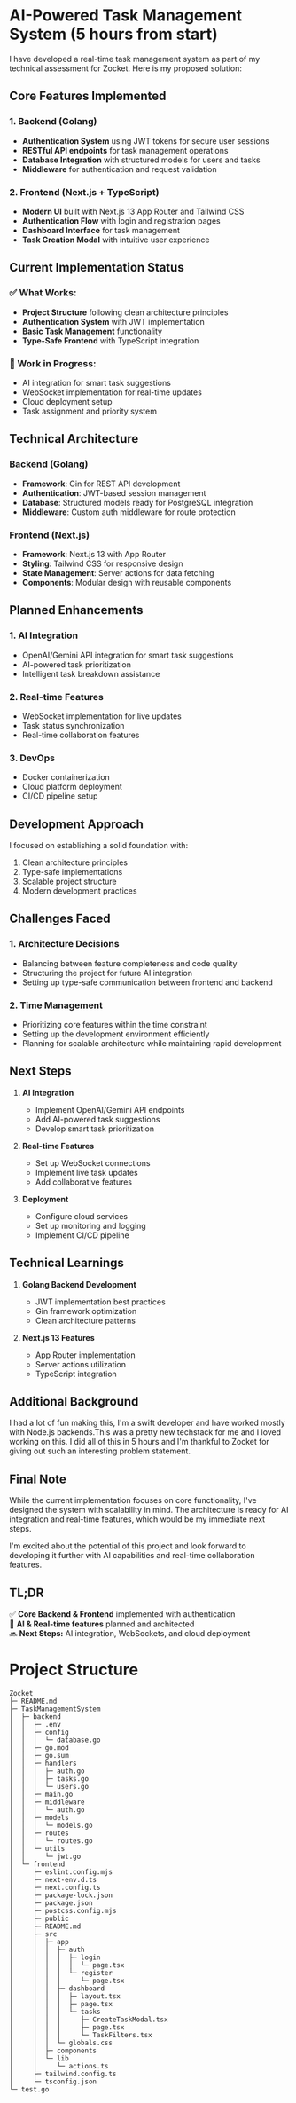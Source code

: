 # AI-Powered Task Management System (5 hours from start)

I have developed a real-time task management system as part of my technical assessment for Zocket. Here is my proposed solution:

## Core Features Implemented

### 1. Backend (Golang)

- **Authentication System** using JWT tokens for secure user sessions
- **RESTful API endpoints** for task management operations
- **Database Integration** with structured models for users and tasks
- **Middleware** for authentication and request validation

### 2. Frontend (Next.js + TypeScript)

- **Modern UI** built with Next.js 13 App Router and Tailwind CSS
- **Authentication Flow** with login and registration pages
- **Dashboard Interface** for task management
- **Task Creation Modal** with intuitive user experience

## Current Implementation Status

### ✅ What Works:

- **Project Structure** following clean architecture principles
- **Authentication System** with JWT implementation
- **Basic Task Management** functionality
- **Type-Safe Frontend** with TypeScript integration

### 🚧 Work in Progress:

- AI integration for smart task suggestions
- WebSocket implementation for real-time updates
- Cloud deployment setup
- Task assignment and priority system

## Technical Architecture

### Backend (Golang)

- **Framework**: Gin for REST API development
- **Authentication**: JWT-based session management
- **Database**: Structured models ready for PostgreSQL integration
- **Middleware**: Custom auth middleware for route protection

### Frontend (Next.js)

- **Framework**: Next.js 13 with App Router
- **Styling**: Tailwind CSS for responsive design
- **State Management**: Server actions for data fetching
- **Components**: Modular design with reusable components

## Planned Enhancements

### 1. AI Integration

- OpenAI/Gemini API integration for smart task suggestions
- AI-powered task prioritization
- Intelligent task breakdown assistance

### 2. Real-time Features

- WebSocket implementation for live updates
- Task status synchronization
- Real-time collaboration features

### 3. DevOps

- Docker containerization
- Cloud platform deployment
- CI/CD pipeline setup

## Development Approach

I focused on establishing a solid foundation with:

1. Clean architecture principles
2. Type-safe implementations
3. Scalable project structure
4. Modern development practices

## Challenges Faced

### 1. Architecture Decisions

- Balancing between feature completeness and code quality
- Structuring the project for future AI integration
- Setting up type-safe communication between frontend and backend

### 2. Time Management

- Prioritizing core features within the time constraint
- Setting up the development environment efficiently
- Planning for scalable architecture while maintaining rapid development

## Next Steps

1. **AI Integration**

   - Implement OpenAI/Gemini API endpoints
   - Add AI-powered task suggestions
   - Develop smart task prioritization

2. **Real-time Features**

   - Set up WebSocket connections
   - Implement live task updates
   - Add collaborative features

3. **Deployment**
   - Configure cloud services
   - Set up monitoring and logging
   - Implement CI/CD pipeline

## Technical Learnings

1. **Golang Backend Development**

   - JWT implementation best practices
   - Gin framework optimization
   - Clean architecture patterns

2. **Next.js 13 Features**
   - App Router implementation
   - Server actions utilization
   - TypeScript integration

## Additional Background

I had a lot of fun making this, I'm a swift developer and have worked mostly with Node.js backends.This was a pretty new techstack for me and I loved working on this. I did all of this in 5 hours and I'm thankful to Zocket for giving out such an interesting problem statement.

## Final Note

While the current implementation focuses on core functionality, I've designed the system with scalability in mind. The architecture is ready for AI integration and real-time features, which would be my immediate next steps.

I'm excited about the potential of this project and look forward to developing it further with AI capabilities and real-time collaboration features.

## TL;DR

✅ **Core Backend & Frontend** implemented with authentication  
🚧 **AI & Real-time features** planned and architected  
🔜 **Next Steps:** AI integration, WebSockets, and cloud deployment

# Project Structure

```
Zocket
├─ README.md
├─ TaskManagementSystem
│  ├─ backend
│  │  ├─ .env
│  │  ├─ config
│  │  │  └─ database.go
│  │  ├─ go.mod
│  │  ├─ go.sum
│  │  ├─ handlers
│  │  │  ├─ auth.go
│  │  │  ├─ tasks.go
│  │  │  └─ users.go
│  │  ├─ main.go
│  │  ├─ middleware
│  │  │  └─ auth.go
│  │  ├─ models
│  │  │  └─ models.go
│  │  ├─ routes
│  │  │  └─ routes.go
│  │  └─ utils
│  │     └─ jwt.go
│  └─ frontend
│     ├─ eslint.config.mjs
│     ├─ next-env.d.ts
│     ├─ next.config.ts
│     ├─ package-lock.json
│     ├─ package.json
│     ├─ postcss.config.mjs
│     ├─ public
│     ├─ README.md
│     ├─ src
│     │  ├─ app
│     │  │  ├─ auth
│     │  │  │  ├─ login
│     │  │  │  │  └─ page.tsx
│     │  │  │  └─ register
│     │  │  │     └─ page.tsx
│     │  │  ├─ dashboard
│     │  │  │  ├─ layout.tsx
│     │  │  │  ├─ page.tsx
│     │  │  │  └─ tasks
│     │  │  │     ├─ CreateTaskModal.tsx
│     │  │  │     ├─ page.tsx
│     │  │  │     └─ TaskFilters.tsx
│     │  │  └─ globals.css
│     │  ├─ components
│     │  └─ lib
│     │     └─ actions.ts
│     ├─ tailwind.config.ts
│     └─ tsconfig.json
└─ test.go

```

